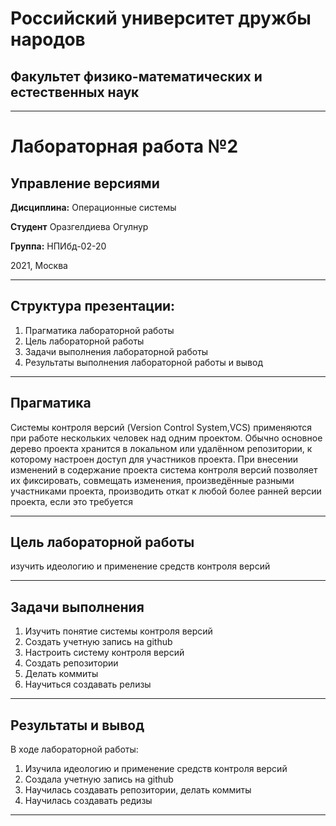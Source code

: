 # Российский университет дружбы народов

## Факультет физико-математических и естественных наук
***
# Лабораторная работа №2
## Управление версиями
**Дисциплина:** Операционные системы

**Студент** Оразгелдиева Огулнур

**Группа:** НПИбд-02-20

2021, Москва

***

## Структура презентации:

1. Прагматика лабораторной работы
2. Цель лабораторной работы
3. Задачи выполнения лабораторной работы
4. Результаты выполнения лабораторной работы и вывод

***

## Прагматика

Системы контроля версий (Version Control System,VCS) применяются при работе нескольких человек над одним проектом. Обычно основное дерево проекта хранится в локальном или удалённом репозитории, к которому настроен доступ для участников проекта. При внесении изменений в содержание проекта система контроля версий позволяет их фиксировать, совмещать изменения, произведённые разными участниками проекта, производить откат к любой более ранней версии проекта, если это требуется


***

## Цель лабораторной работы

изучить идеологию и применение средств контроля версий 

***

## Задачи выполнения

1. Изучить понятие системы контроля версий
2. Создать учетную запись на github
3. Настроить систему контроля версий
4. Создать репозитории
5. Делать коммиты
6. Научиться создавать релизы


***

## Результаты и вывод

В ходе лабораторной работы: 

 1. Изучила идеологию и применение средств контроля версий 
 2. Создала учетную запись на github
3. Научилась создавать репозитории, делать коммиты
4. Научилась создавать редизы


***


